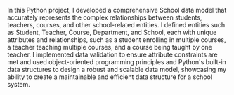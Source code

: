 In this Python project, I developed a comprehensive School data model that accurately represents the complex relationships between students, teachers, courses, and other school-related entities. I defined entities such as Student, Teacher, Course, Department, and School, each with unique attributes and relationships, such as a student enrolling in multiple courses, a teacher teaching multiple courses, and a course being taught by one teacher. I implemented data validation to ensure attribute constraints are met and used object-oriented programming principles and Python's built-in data structures to design a robust and scalable data model, showcasing my ability to create a maintainable and efficient data structure for a school system.
